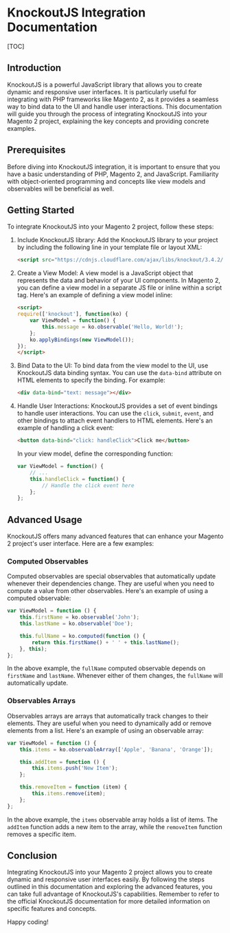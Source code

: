 # KnockoutJS Integration Documentation

[TOC]

## Introduction

KnockoutJS is a powerful JavaScript library that allows you to create dynamic and responsive user interfaces. It is
particularly useful for integrating with PHP frameworks like Magento 2, as it provides a seamless way to bind data to
the UI and handle user interactions. This documentation will guide you through the process of integrating KnockoutJS
into your Magento 2 project, explaining the key concepts and providing concrete examples.

## Prerequisites

Before diving into KnockoutJS integration, it is important to ensure that you have a basic understanding of PHP, Magento
2, and JavaScript. Familiarity with object-oriented programming and concepts like view models and observables will be
beneficial as well.

## Getting Started

To integrate KnockoutJS into your Magento 2 project, follow these steps:

1. Include KnockoutJS library: Add the KnockoutJS library to your project by including the following line in your
   template file or layout XML:
   ```html
   <script src="https://cdnjs.cloudflare.com/ajax/libs/knockout/3.4.2/knockout-min.js"></script>
   ```

2. Create a View Model: A view model is a JavaScript object that represents the data and behavior of your UI components.
   In Magento 2, you can define a view model in a separate JS file or inline within a script tag. Here's an example of
   defining a view model inline:
   ```html
   <script>
   require(['knockout'], function(ko) {
       var ViewModel = function() {
           this.message = ko.observable('Hello, World!');
       };
       ko.applyBindings(new ViewModel());
   });
   </script>
   ```

3. Bind Data to the UI: To bind data from the view model to the UI, use KnockoutJS data binding syntax. You can use
   the `data-bind` attribute on HTML elements to specify the binding. For example:
   ```html
   <div data-bind="text: message"></div>
   ```

4. Handle User Interactions: KnockoutJS provides a set of event bindings to handle user interactions. You can use
   the `click`, `submit`, `event`, and other bindings to attach event handlers to HTML elements. Here's an example of
   handling a click event:
   ```html
   <button data-bind="click: handleClick">Click me</button>
   ```

   In your view model, define the corresponding function:
   ```javascript
   var ViewModel = function() {
       // ...
       this.handleClick = function() {
           // Handle the click event here
       };
   };
   ```

## Advanced Usage

KnockoutJS offers many advanced features that can enhance your Magento 2 project's user interface. Here are a few
examples:

### Computed Observables

Computed observables are special observables that automatically update whenever their dependencies change. They are
useful when you need to compute a value from other observables. Here's an example of using a computed observable:

```javascript
var ViewModel = function () {
    this.firstName = ko.observable('John');
    this.lastName = ko.observable('Doe');

    this.fullName = ko.computed(function () {
        return this.firstName() + ' ' + this.lastName();
    }, this);
};
```

In the above example, the `fullName` computed observable depends on `firstName` and `lastName`. Whenever either of them
changes, the `fullName` will automatically update.

### Observables Arrays

Observables arrays are arrays that automatically track changes to their elements. They are useful when you need to
dynamically add or remove elements from a list. Here's an example of using an observable array:

```javascript
var ViewModel = function () {
    this.items = ko.observableArray(['Apple', 'Banana', 'Orange']);

    this.addItem = function () {
        this.items.push('New Item');
    };

    this.removeItem = function (item) {
        this.items.remove(item);
    };
};
```

In the above example, the `items` observable array holds a list of items. The `addItem` function adds a new item to the
array, while the `removeItem` function removes a specific item.

## Conclusion

Integrating KnockoutJS into your Magento 2 project allows you to create dynamic and responsive user interfaces easily.
By following the steps outlined in this documentation and exploring the advanced features, you can take full advantage
of KnockoutJS's capabilities. Remember to refer to the official KnockoutJS documentation for more detailed information
on specific features and concepts.

Happy coding!
